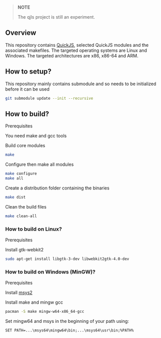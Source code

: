 
> **NOTE**
> 
> The qjls project is still an experiment.


## Overview

This repository contains [QuickJS](https://bellard.org/quickjs/), selected QuickJS modules and the associated makefiles.
The targeted operating systems are Linux and Windows. The targeted architectures are x86, x86-64 and ARM.


## How to setup?

This repository mainly contains submodule and so needs to be initialized before it can be used

```bash
git submodule update --init --recursive
```

## How to build?

Prerequisites

You need make and gcc tools

Build core modules
```bash
make
```

Configure then make all modules
```bash
make configure
make all
```

Create a distribution folder containing the binaries
```bash
make dist
```

Clean the build files
```bash
make clean-all
```

### How to build on Linux?

Prerequisites

Install gtk-webkit2

```bash
sudo apt-get install libgtk-3-dev libwebkit2gtk-4.0-dev
```

### How to build on Windows (MinGW)?
<!--- Tested on Windows 10 with msys packages available in March 2019 -->
Prerequisites

Install [msys2](https://www.msys2.org/)

Install make and mingw gcc
```bash
pacman -S make mingw-w64-x86_64-gcc
```

Set mingw64 and msys in the beginning of your path using:
```
SET PATH=...\msys64\mingw64\bin;...\msys64\usr\bin;%PATH%
```
